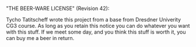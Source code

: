 "THE BEER-WARE LICENSE" (Revision 42):

Tycho Tatitscheff wrote this project from a base from Dresdner Univerity CG3 course. 
As long as you retain this notice you can do whatever you want with this stuff. 
If we meet some day, and you think this stuff is worth it, you can buy me a beer in return.
